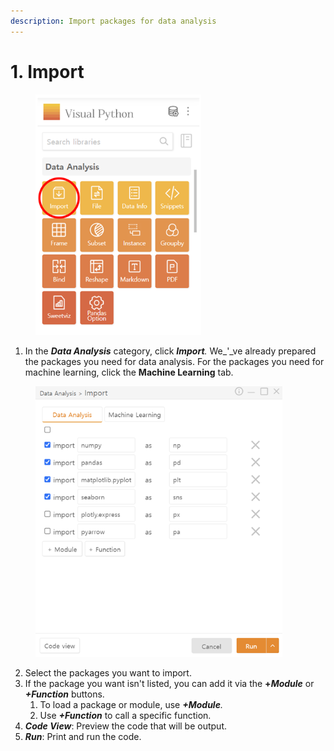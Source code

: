```yaml
---
description: Import packages for data analysis
---
```


# 1. Import

<figure><img src="../.gitbook/assets/image (190).png" alt="" width="265"><figcaption></figcaption></figure>

1. In the _**Data Analysis**_ category, click _**Import**._ We_'_ve already prepared the packages you need for data analysis. For the packages you need for machine learning, click the **Machine Learning** tab.



<figure><img src="../.gitbook/assets/image (191).png" alt="" width="395"><figcaption></figcaption></figure>

2. Select the packages you want to import.
3. If the package you want isn't listed, you can add it via the **+**_**Module**_ or _**+Function**_ buttons.
   1. To load a package or module, use _**+Module**._
   2. Use _**+Function**_ to call a specific function.
4. _**Code View**_: Preview the code that will be output.
5. _**Run**_: Print and run the code.


